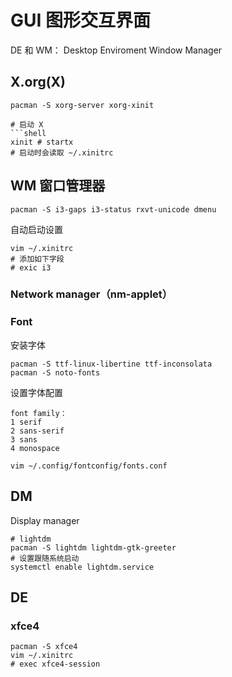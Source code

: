 # GUI 图形交互界面

DE 和 WM：
Desktop Enviroment
Window Manager

## X.org(X)

```shell
pacman -S xorg-server xorg-xinit

# 启动 X
```shell
xinit # startx
# 启动时会读取 ~/.xinitrc

```

## WM 窗口管理器

```shell
pacman -S i3-gaps i3-status rxvt-unicode dmenu
```

自动启动设置

```shell
vim ~/.xinitrc
# 添加如下字段
# exic i3

```


### Network manager（nm-applet）

### Font

安装字体

```shell
pacman -S ttf-linux-libertine ttf-inconsolata
pacman -S noto-fonts

```

设置字体配置


```text
font family：
1 serif
2 sans-serif
3 sans
4 monospace

```


```shell
vim ~/.config/fontconfig/fonts.conf

```

## DM

Display manager

```shell
# lightdm
pacman -S lightdm lightdm-gtk-greeter
# 设置跟随系统启动
systemctl enable lightdm.service
```

## DE

### xfce4


```shell
pacman -S xfce4
vim ~/.xinitrc
# exec xfce4-session
```


